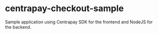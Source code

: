 # centrapay-checkout-sample
Sample application using Centrapay SDK for the frontend and NodeJS for the backend.
